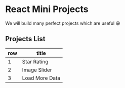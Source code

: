 # React Mini Projects

We will build many perfect projects which are useful 😀

## Projects List

| row | title |
| ----------- | ----------- |
| 1 | Star Rating |
| 2 | Image Slider |
| 3 | Load More Data |
